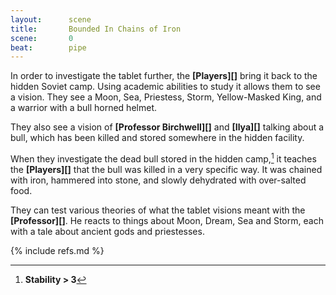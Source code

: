 ```yaml
---
layout:      scene
title:       Bounded In Chains of Iron
scene:       0
beat:        pipe
---
```


In order to investigate the tablet further,
the **[Players][]** bring it back to the hidden Soviet camp.
Using academic abilities to study it allows them to see a vision.
They see a Moon, Sea, Priestess, Storm, Yellow-Masked King,
and a warrior with a bull horned helmet.

They also see a vision of **[Professor Birchwell][]** and **[Ilya][]** talking about a bull,
which has been killed and stored somewhere in the hidden facility.

When they investigate the dead bull stored in the hidden camp,[^0]
it teaches the **[Players][]** that the bull was killed in a very specific way.
It was chained with iron, hammered into stone,
and slowly dehydrated with over-salted food.

They can test various theories of what the tablet visions meant with the **[Professor][]**.
He reacts to things about Moon, Dream, Sea and Storm,
each with a tale about ancient gods and priestesses.




[^0]: **Stability > 3**


{% include refs.md %}
